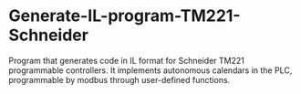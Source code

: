 # Generate-IL-program-TM221-Schneider
Program that generates code in IL format for Schneider TM221 programmable controllers.  It implements autonomous calendars in the PLC, programmable by modbus through user-defined functions.
